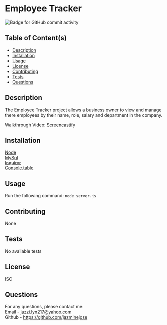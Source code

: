 # Employee Tracker 
  ![Badge for GitHub commit activity](https://img.shields.io/github/commit-activity/w/jazminejose/employeeTracker?style=for-the-badge)

## Table of Content(s)

- [Description](#description)
- [Installation](#installation)
- [Usage](#usage)
- [License](#license)
- [Contributing](#contributing)
- [Tests](#tests)
- [Questions](#questions)

## Description
The Employee Tracker project allows a business owner to view and manage there employees by their name, role, salary and department in the company. 


Walkthrough Video: [Screencastify](https://drive.google.com/file/d/1kCExK4CvNtnZCUoTiZ8kgS-WmXwZ1yz3/view
)
## Installation
[Node](https://nodejs.org/en/download/)<br>
[MySql](https://www.mysql.com/)<br>
[Inquirer](https://www.npmjs.com/package/inquirer)<br>
[Console.table](https://www.npmjs.com/package/console.table)<br>

## Usage
Run the following command: 
`node server.js`

## Contributing
None

## Tests
No available tests

## License
ISC

## Questions
For any questions, please contact me:<br>
Email - jazzi.lyn217@yahoo.com<br>
Github - https://github.com/jazminejose<br>

